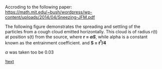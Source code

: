 Accroding to the following paper:
https://math.mit.edu/~bush/wordpress/wp-content/uploads/2014/04/Sneezing-JFM.pdf 

The following figure demonstrates the spreading and settling of the particles from a cough cloud emitted horizontally. This cloud is of radius r(t) at position s(t) from the source, where **r = $\alpha S$**, while alpha is a constant known as the entrainment coefficient. and **S = $t^ 1/4$**

$\alpha$ was taken too be 0.03

[!text](https://drive.google.com/file/d/1HWWzOI64mJptz7gxQmuM_8JYUhn8T1e8/view?usp=sharing)



